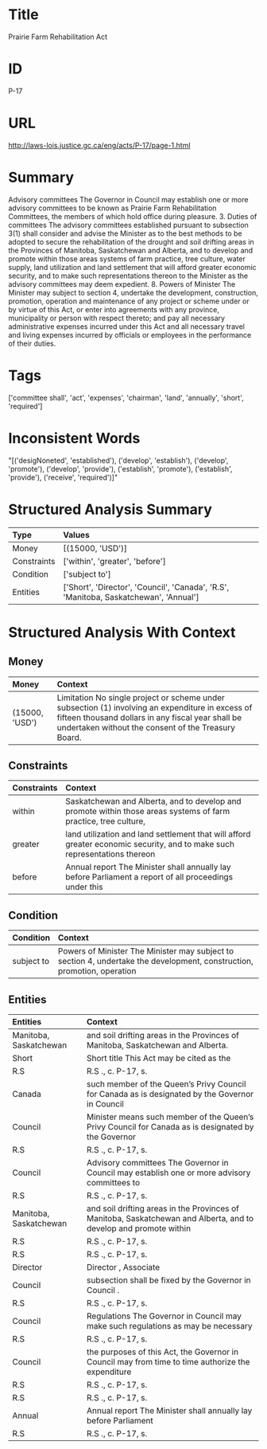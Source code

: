 # Title
Prairie Farm Rehabilitation Act


# ID
P-17

# URL
http://laws-lois.justice.gc.ca/eng/acts/P-17/page-1.html


# Summary
Advisory committees The Governor in Council may establish one or more advisory committees to be known as Prairie Farm Rehabilitation Committees, the members of which hold office during pleasure.
3. Duties of committees The advisory committees established pursuant to subsection 3(1) shall consider and advise the Minister as to the best methods to be adopted to secure the rehabilitation of the drought and soil drifting areas in the Provinces of Manitoba, Saskatchewan and Alberta, and to develop and promote within those areas systems of farm practice, tree culture, water supply, land utilization and land settlement that will afford greater economic security, and to make such representations thereon to the Minister as the advisory committees may deem expedient.
8. Powers of Minister The Minister may subject to section 4, undertake the development, construction, promotion, operation and maintenance of any project or scheme under or by virtue of this Act, or enter into agreements with any province, municipality or person with respect thereto; and pay all necessary administrative expenses incurred under this Act and all necessary travel and living expenses incurred by officials or employees in the performance of their duties.


# Tags
['committee shall', 'act', 'expenses', 'chairman', 'land', 'annually', 'short', 'required']


# Inconsistent Words
"[('desigNoneted', 'established'), ('develop', 'establish'), ('develop', 'promote'), ('develop', 'provide'), ('establish', 'promote'), ('establish', 'provide'), ('receive', 'required')]"


# Structured Analysis Summary
| Type        | Values                                                                                |
|:------------|:--------------------------------------------------------------------------------------|
| Money       | [(15000, 'USD')]                                                                      |
| Constraints | ['within', 'greater', 'before']                                                       |
| Condition   | ['subject to']                                                                        |
| Entities    | ['Short', 'Director', 'Council', 'Canada', 'R.S', 'Manitoba, Saskatchewan', 'Annual'] |


# Structured Analysis With Context
 


## Money
| Money          | Context                                                                                                                                                                                                      |
|:---------------|:-------------------------------------------------------------------------------------------------------------------------------------------------------------------------------------------------------------|
| (15000, 'USD') | Limitation No single project or scheme under subsection (1) involving an expenditure in excess of fifteen thousand dollars in any fiscal year shall be undertaken without the consent of the Treasury Board. |


## Constraints
| Constraints   | Context                                                                                                                   |
|:--------------|:--------------------------------------------------------------------------------------------------------------------------|
| within        | Saskatchewan and Alberta, and to develop and promote within those areas systems of farm practice, tree culture,           |
| greater       | land utilization and land settlement that will afford greater economic security, and to make such representations thereon |
| before        | Annual report The Minister shall annually lay  before Parliament a report of all proceedings under this                   |


## Condition
| Condition   | Context                                                                                                                  |
|:------------|:-------------------------------------------------------------------------------------------------------------------------|
| subject to  | Powers of Minister The Minister may  subject to section 4, undertake the development, construction, promotion, operation |


## Entities
| Entities               | Context                                                                                                           |
|:-----------------------|:------------------------------------------------------------------------------------------------------------------|
| Manitoba, Saskatchewan | and soil drifting areas in the Provinces of Manitoba, Saskatchewan  and Alberta.                                  |
| Short                  | Short title This Act may be cited as the                                                                          |
| R.S                    | R.S ., c. P-17, s.                                                                                                |
| Canada                 | such member of the Queen’s Privy Council for Canada as is designated by the Governor in Council                   |
| Council                | Minister means such member of the Queen’s Privy Council for Canada as is designated by the Governor               |
| R.S                    | R.S ., c. P-17, s.                                                                                                |
| Council                | Advisory committees The Governor in  Council may establish one or more advisory committees to                     |
| R.S                    | R.S ., c. P-17, s.                                                                                                |
| Manitoba, Saskatchewan | and soil drifting areas in the Provinces of Manitoba, Saskatchewan and Alberta, and to develop and promote within |
| R.S                    | R.S ., c. P-17, s.                                                                                                |
| R.S                    | R.S ., c. P-17, s.                                                                                                |
| Director               | Director , Associate                                                                                              |
| Council                | subsection shall be fixed by the Governor in Council .                                                            |
| R.S                    | R.S ., c. P-17, s.                                                                                                |
| Council                | Regulations The Governor in  Council may make such regulations as may be necessary                                |
| R.S                    | R.S ., c. P-17, s.                                                                                                |
| Council                | the purposes of this Act, the Governor in Council may from time to time authorize the expenditure                 |
| R.S                    | R.S ., c. P-17, s.                                                                                                |
| R.S                    | R.S ., c. P-17, s.                                                                                                |
| Annual                 | Annual report The Minister shall annually lay before Parliament                                                   |
| R.S                    | R.S ., c. P-17, s.                                                                                                |


